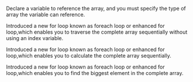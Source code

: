 Declare a variable to reference the array, and you must specify the type of array the variable can reference.

Introduced a new for loop known as foreach loop or enhanced for loop,which enables you to traverse the complete array sequentially without using an
index variable.

Introduced a new for loop known as foreach loop or enhanced for loop,which enables you to calculate the complete array sequentially. 

Introduced a new for loop known as foreach loop or enhanced for loop,which enables you to find the biggest element in the complete array.
